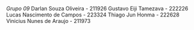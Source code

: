 *Grupo 09*
Darlan Souza Oliveira - 211926
Gustavo Eiji Tamezava - 222226
Lucas Nascimento de Campos - 223324
Thiago Jun Honma - 222628
Vinicius Nunes de Araujo - 211973
